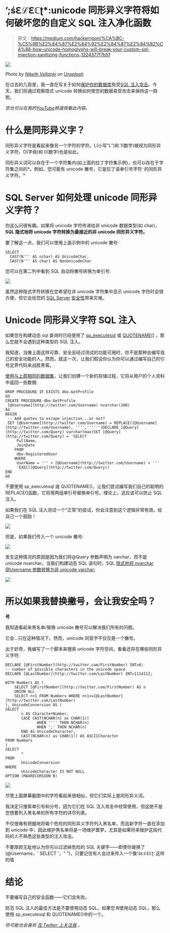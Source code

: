 # ʼ;śℇℒℇℂʈ*:unicode 同形异义字符将如何破坏您的自定义 SQL 注入净化函数

> 原文：<https://medium.com/hackernoon/%CA%BC-%C5%9B%E2%84%87%E2%84%92%E2%84%87%E2%84%82%CA%88-how-unicode-homoglyphs-will-break-your-custom-sql-injection-sanitizing-functions-1224377f7b51>

![](img/5148261a9585efb8a2f50c2b52367666.png)

*Photo by* [*Niketh Vellanki*](https://unsplash.com/photos/vJqSAasmCEY?utm_source=unsplash&utm_medium=referral&utm_content=creditCopyText) *on* [*Unsplash*](https://unsplash.com/?utm_source=unsplash&utm_medium=referral&utm_content=creditCopyText)

在过去的几周里，我一直在写关于如何[保护你的数据库](https://blog.bertwagner.com/warning-are-your-queries-vulnerable-to-sql-injection-db914fb39668)免受[SQL 注入攻击](https://blog.bertwagner.com/how-to-safely-parameterize-table-names-63446a1033fb)。今天，我们将通过观察隐式 unicode 转换如何使您的数据易受攻击来保持这一趋势。

*您也可以在我的*[*YouTube*](https://www.youtube.com/watch?v=DVWiMrqqMK0)*频道观看此内容。*

# 什么是同形异义字？

同形异义字符是看起来像另一个字符的字符。L(小写“L”)和 1(数字)被视为同形异义字符。O(字母)和 0(数字)也是如此。

同形异义词可以存在于一个字符集内(如上面的拉丁字符集示例)，也可以存在于字符集之间的*。例如，您可能有 unicode 撇号，它是拉丁语单引号字符`'`的同形异义字符。*

# SQL Server 如何处理 unicode 同形异义字符？

你这么问很有趣。如果将 unicode 字符传递给非 unicode 数据类型(如 char)， **SQL 隐式地将 unicode 字符转换为最接近的非 unicode 同形异义字符。**

要了解这一点，我们可以使用上面示例中的 unicode 撇号:

```
SELECT
  CAST(N'ʼ' AS nchar) AS UnicodeChar,
  CAST(N'ʼ' AS char) AS NonUnicodeChar
```

您可以在第二列中看到 SQL 自动将撇号转换为单引号:

![](img/4eff3c47bb66a93851dab0ce2f978c63.png)

虽然这种隐式字符转换在您希望在非 unicode 字符集中显示 unicode 字符时会很方便，但它会给您的 [SQL Server](https://hackernoon.com/tagged/sql-server) [安全性](https://hackernoon.com/tagged/security)带来灾难。

# Unicode 同形异义字符 SQL 注入

如果您在构建动态 sql 查询时已经使用了 [sp_executesql](https://blog.bertwagner.com/warning-are-your-queries-vulnerable-to-sql-injection-db914fb39668) 或 [QUOTENAME()](https://blog.bertwagner.com/how-to-safely-parameterize-table-names-63446a1033fb) ，那么您就不会遇到这种类型的 SQL 注入。

我知道，当像上面这样可靠、安全且经过测试的功能可用时，你不是那种会编写自己的安全功能的人。然而，就这一次，让我们假设你认为你可以通过编写自己的引号定界代码来战胜黑客。

[使用与上周相同的数据集](https://gist.github.com/bertwagner/c22bd5c068f30bef21bf3738c5a52029)，让我们创建一个新的存储过程，它将从用户的个人资料中返回一些数据:

```
DROP PROCEDURE IF EXISTS dbo.GetProfile
GO
CREATE PROCEDURE dbo.GetProfile
 [@Username](http://twitter.com/Username) nvarchar(100)
AS
BEGIN
 -- Add quotes to escape injection...or not?
 SET [@Username](http://twitter.com/Username) = REPLACE([@Username](http://twitter.com/Username), '''','''''')DECLARE [@Query](http://twitter.com/Query) varchar(max)SET [@Query](http://twitter.com/Query) = 'SELECT 
     FullName, 
     JoinDate
    FROM
     dbo.RegisteredUser
    WHERE
     UserName = ''' + [@Username](http://twitter.com/Username) + '''
     'EXEC([@Query](http://twitter.com/Query))
END
GO
```

不要使用 sp_executesql 或 QUOTENAME()，让我们尝试编写我们自己的聪明的 REPLACE()函数，它将用两组单引号替换单引号。理论上，这应该可以防止 SQL 注入。

如果我们在 SQL 注入测试一个“正常”的尝试，你会注意到这个逻辑非常有效。给自己一个鼓励！

![](img/62bcea0d00f8daec34db455ebb91a06a.png)

但是，如果我们传入一个 unicode 撇号:

![](img/1e009df272a3af4fc967c4f40928f7c5.png)

发生这种情况的原因是因为我们将@Query 参数声明为 varchar，而不是 unicode nvarchar。当我们构建动态 SQL 语句时，SQL [隐式地将 nvarchar @Username 参数转换为非 unicode varchar:](https://blog.bertwagner.com/are-your-indexes-being-thwarted-by-mismatched-datatypes-d3985375e528)

![](img/4be58918478abc70c24207f93099ccc1.png)

# 所以如果我替换撇号，会让我安全吗？

**号**

我知道看起来黑名单/替换 unicode 撇号可以解决我们所有的问题。

它会…只在这种情况下。然而，unicode 同音字不仅仅是一个撇号。

出于好奇，我编写了一个脚本来搜索 unicode 字符空间，看看还存在哪些同形异义字符:

```
DECLARE [@FirstNumber](http://twitter.com/FirstNumber) INT=0;
-- number of possible characters in the unicode space
DECLARE [@LastNumber](http://twitter.com/LastNumber) INT=1114112;

WITH Numbers AS (
    SELECT [@FirstNumber](http://twitter.com/FirstNumber) AS n
    UNION ALL
    SELECT n+1 FROM Numbers WHERE n+1<=[@LastNumber](http://twitter.com/LastNumber)
), UnicodeConversion AS (
SELECT
       n AS CharacterNumber,
       CASE CAST(NCHAR(n) as CHAR(1))
              WHEN '''' THEN NCHAR(n)
              WHEN ';' THEN NCHAR(n)
       END AS UnicodeCharacter,
       CAST(NCHAR(n) as CHAR(1)) AS ASCIICharacter
FROM Numbers
)
SELECT
       *
FROM
       UnicodeConversion
WHERE
       UnicodeCharacter IS NOT NULL
OPTION (MAXRECURSION 0)
```

![](img/2b585a8f62372a7916232dd4911f75df.png)

尽管上面屏幕截图中的字符看起来很相似，但它们实际上是同形异义词。

我决定只搜索单引号和分号，因为它们在 SQL 注入攻击中经常使用，但这绝不是您想要列入黑名单的所有字符的详尽列表。

不仅很难有把握地将每个危险的同形异义字符列入黑名单，而且新字符一直在添加到 unicode 中，因此维护黑名单将是一场维护噩梦。尤其是如果将来维护这段代码的人不熟悉这些类型的注入攻击。

不要厚颜无耻地认为你可以过滤掉危险的 SQL 关键字——即使你替换了(@Username，' SELECT '，" ")，只要记住有人会过来传入一个像'śεℒℇℂʈ'.这样的值

# 结论

不要编写自己的安全函数——它们会失败。

防范 SQL 注入的最佳方法是不要使用动态 SQL。如果您*有*使用动态 SQL，那么使用 sp_executesql 和 QUOTENAME()中的一个。

*你可能也会喜欢* [*在 Twitter 上关注我*](https://twitter.com/bertwagner) *。*